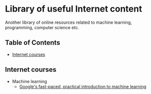 # Library of useful Internet content

Another library of online resources related to machine learning, programming, computer science etc.

## Table of Contents
* [Internet courses](https://github.com/puchabar/useful_net_lib/blob/main/README.md#internet-courses)

## Internet courses
* Machine learning
  * [Google's fast-paced, practical introduction to machine learning](https://developers.google.com/machine-learning/crash-course)
